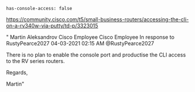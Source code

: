 `has-console-access: false`

https://community.cisco.com/t5/small-business-routers/accessing-the-cli-on-a-rv340w-via-putty/td-p/3323015

"  Martin Aleksandrov Cisco Employee Cisco Employee
In response to RustyPearce2027
‎04-03-2021 02:15 AM
@RustyPearce2027 

 

There is no plan to enable the console port and productise the CLI access to the RV series routers.

 

Regards,

Martin"
